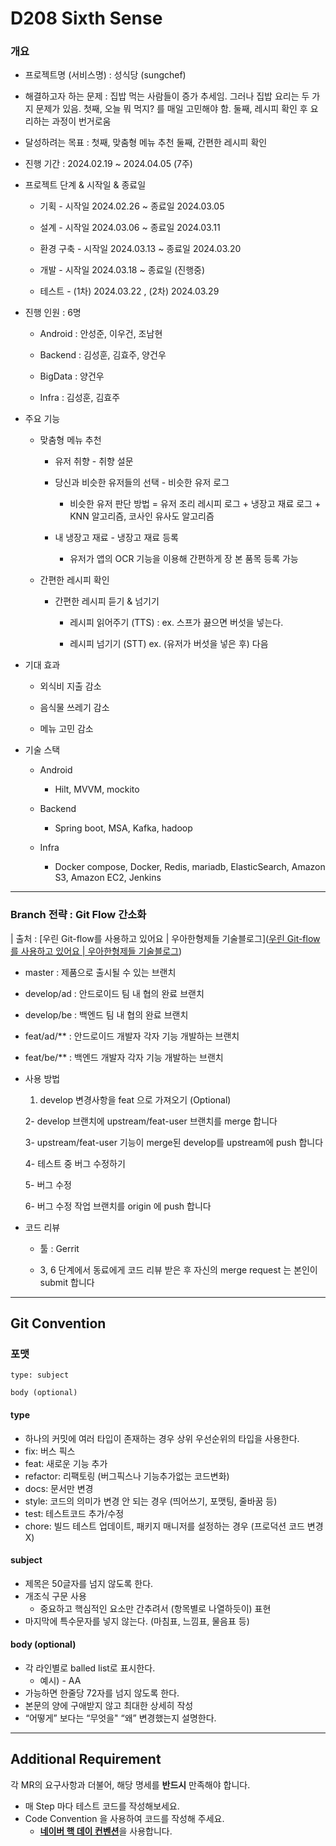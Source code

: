 # D208 Sixth Sense

### 개요

- 프로젝트명 (서비스명) : 성식당 (sungchef)

- 해결하고자 하는 문제 : 집밥 먹는 사람들이 증가 추세임. 그러나 집밥 요리는 두 가지 문제가 있음. 첫째, 오늘 뭐 먹지? 를 매일 고민해야 함. 둘째, 레시피 확인 후 요리하는 과정이 번거로움

- 달성하려는 목표 : 첫째, 맞춤형 메뉴 추천 둘째, 간편한 레시피 확인

- 진행 기간 : 2024.02.19 ~ 2024.04.05 (7주)

- 프로젝트 단계 & 시작일 & 종료일
  
  - 기획 - 시작일 2024.02.26 ~ 종료일 2024.03.05
  
  - 설계 - 시작일 2024.03.06 ~ 종료일 2024.03.11
  
  - 환경 구축 - 시작일 2024.03.13 ~ 종료일 2024.03.20
  
  - 개발 - 시작일 2024.03.18 ~ 종료일 (진행중)
  
  - 테스트 - (1차) 2024.03.22 , (2차) 2024.03.29

- 진행 인원 : 6명
  
  - Android : 안성준, 이우건, 조남현
  
  - Backend : 김성훈, 김효주, 양건우
  
  - BigData : 양건우
  
  - Infra : 김성훈, 김효주

- 주요 기능
  
  - 맞춤형 메뉴 추천
    
    - 유저 취향 - 취향 설문
    
    - 당신과 비슷한 유저들의 선택 - 비슷한 유저 로그
      
      - 비슷한 유저 판단 방법 = 유저 조리 레시피 로그 + 냉장고 재료 로그 + KNN 알고리즘, 코사인 유사도 알고리즘
    
    - 내 냉장고 재료 - 냉장고 재료 등록
      
      - 유저가 앱의 OCR 기능을 이용해 간편하게 장 본 품목 등록 가능
  
  - 간편한 레시피 확인
    
    - 간편한 레시피 듣기 & 넘기기
      
      - 레시피 읽어주기 (TTS) : ex. 스프가 끓으면 버섯을 넣는다.
      
      - 레시피 넘기기 (STT) ex. (유저가 버섯을 넣은 후) 다음

- 기대 효과
  
  - 외식비 지출 감소
  
  - 음식물 쓰레기 감소
  
  - 메뉴 고민 감소

- 기술 스택
  
  - Android
    
    - Hilt, MVVM, mockito
  
  - Backend
    
    - Spring boot, MSA, Kafka, hadoop
  
  - Infra
    
    - Docker compose, Docker, Redis, mariadb, ElasticSearch, Amazon S3, Amazon EC2, Jenkins

---

### Branch 전략 : Git Flow 간소화

| 출처 : [우린 Git-flow를 사용하고 있어요 | 우아한형제들 기술블로그]([우린 Git-flow를 사용하고 있어요 | 우아한형제들 기술블로그](https://techblog.woowahan.com/2553/))

- master : 제품으로 출시될 수 있는 브랜치

- develop/ad : 안드로이드 팀 내 협의 완료 브랜치

- develop/be : 백엔드 팀 내 협의 완료 브랜치

- feat/ad/** : 안드로이드 개발자 각자 기능 개발하는 브랜치

- feat/be/** : 백엔드 개발자 각자 기능 개발하는 브랜치

- 사용 방법
  
  1. develop 변경사항을 feat 으로 가져오기 (Optional)
  
  2- develop 브랜치에 upstream/feat-user 브랜치를 merge 합니다
  
  3- upstream/feat-user 기능이 merge된 develop를 upstream에 push 합니다
  
  4- 테스트 중 버그 수정하기
  
  5- 버그 수정
  
  6- 버그 수정 작업 브랜치를 origin 에 push 합니다

- 코드 리뷰
  
  - 툴 : Gerrit
  
  - 3, 6 단계에서 동료에게 코드 리뷰 받은 후 자신의 merge request 는 본인이 submit 합니다

---

## Git Convention

### 포맷

```git
type: subject

body (optional)
```

#### type

- 하나의 커밋에 여러 타입이 존재하는 경우 상위 우선순위의 타입을 사용한다.
- fix: 버스 픽스
- feat: 새로운 기능 추가
- refactor: 리팩토링 (버그픽스나 기능추가없는 코드변화)
- docs: 문서만 변경
- style: 코드의 의미가 변경 안 되는 경우 (띄어쓰기, 포맷팅, 줄바꿈 등)
- test: 테스트코드 추가/수정
- chore: 빌드 테스트 업데이트, 패키지 매니저를 설정하는 경우 (프로덕션 코드 변경 X)

#### subject

- 제목은 50글자를 넘지 않도록 한다.
- 개조식 구문 사용
  - 중요하고 핵심적인 요소만 간추려서 (항목별로 나열하듯이) 표현
- 마지막에 특수문자를 넣지 않는다. (마침표, 느낌표, 물음표 등)

#### body (optional)

- 각 라인별로 balled list로 표시한다.
  - 예시) - AA
- 가능하면 한줄당 72자를 넘지 않도록 한다.
- 본문의 양에 구애받지 않고 최대한 상세히 작성
- “어떻게” 보다는 “무엇을" “왜” 변경했는지 설명한다.

---

## Additional Requirement

각 MR의 요구사항과 더불어, 해당 명세를 **반드시** 만족해야 합니다.

- 매 Step 마다 테스트 코드를 작성해보세요.
- Code Convention 을 사용하여 코드를 작성해 주세요.
  - [**네이버 핵 데이 컨벤션**](https://naver.github.io/hackday-conventions-java/)을 사용합니다.